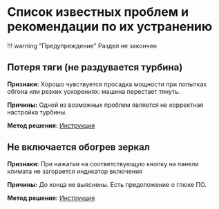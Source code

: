 # Список известных проблем и рекомендации по их устранению

!!! warning "Предупреждение"
    Раздел не закончен

## Потеря тяги (не раздувается турбина)

**Признаки:** Хорошо чувствуется просадка мощности при попытках обгона или резких ускорениях: машина перестает тянуть. 

**Причины:** Одной из возможных проблем является не корректная настройка турбины. 

**Метод решения:** [Инструкция](./service/manuals/turbine.md)

## Не включается обогрев зеркал

**Признаки:** При нажатии на соответствующую кнопку на панели климата не загорается индикатор включения

**Причины:** До конца не выяснены. Есть предоложение о глюке ПО.

**Метод решения:** [Инструкция](./service/manuals/glass-heat.md)
